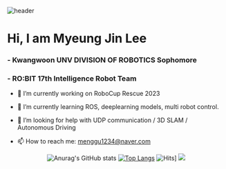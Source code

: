 ![header](https://capsule-render.vercel.app/api?type=Waving&text=MyeungJinLee&fontColor=FFFFFF)

# Hi, I am Myeung Jin Lee 
### - Kwangwoon UNV DIVISION OF ROBOTICS Sophomore 
### - RO:BIT 17th Intelligence Robot Team
   
  
<div>
   
  - 🔭 I’m currently working on RoboCup Rescue 2023
  
  - 🌱 I’m currently learning ROS, deeplearning models, multi robot control.
  
  - 🤔 I’m looking for help with UDP communication / 3D SLAM / Autonomous Driving
  
  - 📫 How to reach me: menggu1234@naver.com
</div>
<div align="center">
   
![Anurag's GitHub stats](https://github-readme-stats.vercel.app/api?username=mjlee111&show_icons=true&theme=radical)
[![Top Langs](https://github-readme-stats.vercel.app/api/top-langs/?username=mjlee111&layout=compact)](https://github.com/mjlee111/github-readme-stats)
![Hits](https://hits.seeyoufarm.com/api/count/incr/badge.svg?url=https%3A%2F%2Fgithub.com%2Fmjlee111%2Fhit-counter&count_bg=%23000000&title_bg=%23555555&icon=&icon_color=%23E7E7E7&title=hits&edge_flat=false)] 
![](./profile-3d-contrib/profile-green-animate.svg)
  
   
</div>


